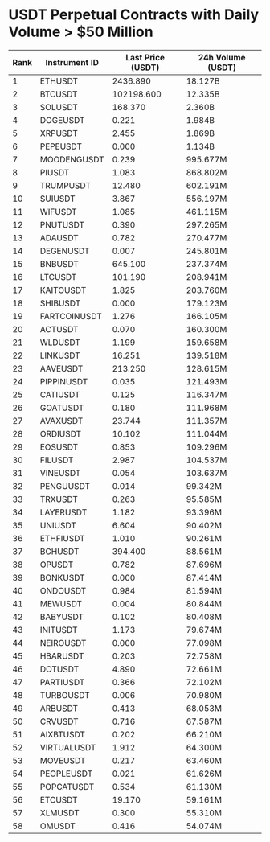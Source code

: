 # USDT Perpetual Contracts with Daily Volume > $50 Million

| Rank | Instrument ID | Last Price (USDT) | 24h Volume (USDT) |
|------|---------------|-------------------|-------------------|
| 1 | ETHUSDT | 2436.890 | 18.127B |
| 2 | BTCUSDT | 102198.600 | 12.335B |
| 3 | SOLUSDT | 168.370 | 2.360B |
| 4 | DOGEUSDT | 0.221 | 1.984B |
| 5 | XRPUSDT | 2.455 | 1.869B |
| 6 | PEPEUSDT | 0.000 | 1.134B |
| 7 | MOODENGUSDT | 0.239 | 995.677M |
| 8 | PIUSDT | 1.083 | 868.802M |
| 9 | TRUMPUSDT | 12.480 | 602.191M |
| 10 | SUIUSDT | 3.867 | 556.197M |
| 11 | WIFUSDT | 1.085 | 461.115M |
| 12 | PNUTUSDT | 0.390 | 297.265M |
| 13 | ADAUSDT | 0.782 | 270.477M |
| 14 | DEGENUSDT | 0.007 | 245.801M |
| 15 | BNBUSDT | 645.100 | 237.374M |
| 16 | LTCUSDT | 101.190 | 208.941M |
| 17 | KAITOUSDT | 1.825 | 203.760M |
| 18 | SHIBUSDT | 0.000 | 179.123M |
| 19 | FARTCOINUSDT | 1.276 | 166.105M |
| 20 | ACTUSDT | 0.070 | 160.300M |
| 21 | WLDUSDT | 1.199 | 159.658M |
| 22 | LINKUSDT | 16.251 | 139.518M |
| 23 | AAVEUSDT | 213.250 | 128.615M |
| 24 | PIPPINUSDT | 0.035 | 121.493M |
| 25 | CATIUSDT | 0.125 | 116.347M |
| 26 | GOATUSDT | 0.180 | 111.968M |
| 27 | AVAXUSDT | 23.744 | 111.357M |
| 28 | ORDIUSDT | 10.102 | 111.044M |
| 29 | EOSUSDT | 0.853 | 109.296M |
| 30 | FILUSDT | 2.987 | 104.537M |
| 31 | VINEUSDT | 0.054 | 103.637M |
| 32 | PENGUUSDT | 0.014 | 99.342M |
| 33 | TRXUSDT | 0.263 | 95.585M |
| 34 | LAYERUSDT | 1.182 | 93.396M |
| 35 | UNIUSDT | 6.604 | 90.402M |
| 36 | ETHFIUSDT | 1.010 | 90.261M |
| 37 | BCHUSDT | 394.400 | 88.561M |
| 38 | OPUSDT | 0.782 | 87.696M |
| 39 | BONKUSDT | 0.000 | 87.414M |
| 40 | ONDOUSDT | 0.984 | 81.594M |
| 41 | MEWUSDT | 0.004 | 80.844M |
| 42 | BABYUSDT | 0.102 | 80.408M |
| 43 | INITUSDT | 1.173 | 79.674M |
| 44 | NEIROUSDT | 0.000 | 77.098M |
| 45 | HBARUSDT | 0.203 | 72.758M |
| 46 | DOTUSDT | 4.890 | 72.661M |
| 47 | PARTIUSDT | 0.366 | 72.102M |
| 48 | TURBOUSDT | 0.006 | 70.980M |
| 49 | ARBUSDT | 0.413 | 68.053M |
| 50 | CRVUSDT | 0.716 | 67.587M |
| 51 | AIXBTUSDT | 0.202 | 66.210M |
| 52 | VIRTUALUSDT | 1.912 | 64.300M |
| 53 | MOVEUSDT | 0.217 | 63.460M |
| 54 | PEOPLEUSDT | 0.021 | 61.626M |
| 55 | POPCATUSDT | 0.534 | 61.130M |
| 56 | ETCUSDT | 19.170 | 59.161M |
| 57 | XLMUSDT | 0.300 | 55.310M |
| 58 | OMUSDT | 0.416 | 54.074M |
